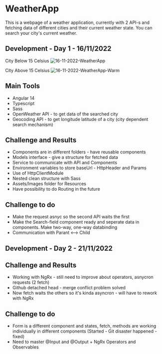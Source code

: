 # WeatherApp

This is a webpage of a weather application, currently with 2 API-s and fetching data of different cities and their current weather state. You can search your city's current weather.

## Development - Day 1 - 16/11/2022

City Below 15 Celsius
![16-11-2022-WeatherApp](https://user-images.githubusercontent.com/88943189/202256058-2b65c2fa-cd40-48d6-8ca5-c5d7375fe33c.png)

City Above 15 Celsius
![16-11-2022-WeatherApp-Warm](https://user-images.githubusercontent.com/88943189/202256363-efab44a1-67fb-4f06-afbe-ca869b5c1edb.png)

## Main Tools
- Angular 14
- Typescript
- Sass
- OpenWeather API - to get data of the searched city
- Geocoding API - to get longitude latitude of a city (city dependent search mechanism)

## Challenge and Results
- Components are in different folders - have reusable components
- Models interface - give a structure for fetched data
- Service to communicate with API and Components
- Environment variables to store baseUrl - HttpHeader and Params
- Use of HttpClientModule
- Nested clean structure with Sass
- Assets/Images folder for Resources
- Have possibility to do Routing in the future

## Challenge to do
- Make the request asnyc so the second API waits the first
- Make the Search-field component ready and seperate data in components. Make two-way, one-way databinding
- Communication with Parant <--> Child

## Development - Day 2 - 21/11/2022

## Challenge and Results
- Working with NgRx - still need to improve about operators, asnycron requests (2 fetch)
- Github detached head - merge conflict problem solved
- Now fetch waits the others so it's kinda asyncron - will have to rework with NgRx

## Challenge to do
- Form is a different component and states, fetch, methods are working individually in different components (Started - Git disaster happened - fixed)
- Need to master @Input and @Output + NgRx Operators and Observables
